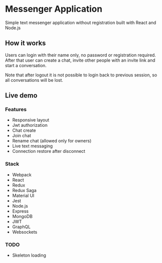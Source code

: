 # Messenger Application

Simple text messenger application without registration built with React and Node.js

## How it works

Users can login with their name only, no password or registration required. After that user can create a chat, invite other people with an invite link and start a conversation.

Note that after logout it is not possible to login back to previous session, so all conversations will be lost.

## Live demo

### Features
- Responsive layout
- Jwt authorization
- Chat create
- Join chat
- Rename chat (allowed only for owners)
- Live text messaging
- Connection restore after disconnect

### Stack
- Webpack
- React
- Redux
- Redux Saga
- Material UI
- Jest
- Node.js
- Express
- MongoDB
- JWT
- GraphQL
- Websockets

### TODO
- Skeleton loading